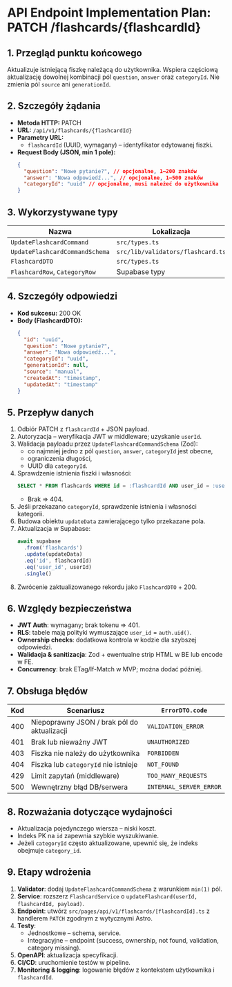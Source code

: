 # API Endpoint Implementation Plan: PATCH /flashcards/{flashcardId}

## 1. Przegląd punktu końcowego

Aktualizuje istniejącą fiszkę należącą do użytkownika. Wspiera częściową aktualizację dowolnej kombinacji pól `question`, `answer` oraz `categoryId`. Nie zmienia pól `source` ani `generationId`.

## 2. Szczegóły żądania

- **Metoda HTTP:** PATCH
- **URL:** `/api/v1/flashcards/{flashcardId}`
- **Parametry URL:**
  - `flashcardId` (UUID, wymagany) – identyfikator edytowanej fiszki.
- **Request Body (JSON, min 1 pole):**
  ```json
  {
    "question": "Nowe pytanie?", // opcjonalne, 1–200 znaków
    "answer": "Nowa odpowiedź...", // opcjonalne, 1–500 znaków
    "categoryId": "uuid" // opcjonalne, musi należeć do użytkownika
  }
  ```

## 3. Wykorzystywane typy

| Nazwa                          | Lokalizacja                       |
| ------------------------------ | --------------------------------- |
| `UpdateFlashcardCommand`       | `src/types.ts`                    |
| `UpdateFlashcardCommandSchema` | `src/lib/validators/flashcard.ts` |
| `FlashcardDTO`                 | `src/types.ts`                    |
| `FlashcardRow`, `CategoryRow`  | Supabase typy                     |

## 4. Szczegóły odpowiedzi

- **Kod sukcesu:** 200 OK
- **Body (FlashcardDTO):**
  ```json
  {
    "id": "uuid",
    "question": "Nowe pytanie?",
    "answer": "Nowa odpowiedź...",
    "categoryId": "uuid",
    "generationId": null,
    "source": "manual",
    "createdAt": "timestamp",
    "updatedAt": "timestamp"
  }
  ```

## 5. Przepływ danych

1. Odbiór PATCH z `flashcardId` + JSON payload.
2. Autoryzacja – weryfikacja JWT w middleware; uzyskanie `userId`.
3. Walidacja payloadu przez `UpdateFlashcardCommandSchema` (Zod):
   - co najmniej jedno z pól `question`, `answer`, `categoryId` jest obecne,
   - ograniczenia długości,
   - UUID dla `categoryId`.
4. Sprawdzenie istnienia fiszki i własności:
   ```sql
   SELECT * FROM flashcards WHERE id = :flashcardId AND user_id = :userId;
   ```
   - Brak => 404.
5. Jeśli przekazano `categoryId`, sprawdzenie istnienia i własności kategorii.
6. Budowa obiektu `updateData` zawierającego tylko przekazane pola.
7. Aktualizacja w Supabase:
   ```ts
   await supabase
     .from('flashcards')
     .update(updateData)
     .eq('id', flashcardId)
     .eq('user_id', userId)
     .single()
   ```
8. Zwrócenie zaktualizowanego rekordu jako `FlashcardDTO` + 200.

## 6. Względy bezpieczeństwa

- **JWT Auth**: wymagany; brak tokenu ⇒ 401.
- **RLS**: tabele mają polityki wymuszające `user_id` = `auth.uid()`.
- **Ownership checks**: dodatkowa kontrola w kodzie dla szybszej odpowiedzi.
- **Walidacja & sanitizacja**: Zod + ewentualne strip HTML w BE lub encode w FE.
- **Concurrency**: brak ETag/If-Match w MVP; można dodać później.

## 7. Obsługa błędów

| Kod | Scenariusz                                  | `ErrorDTO.code`         |
| --- | ------------------------------------------- | ----------------------- |
| 400 | Niepoprawny JSON / brak pól do aktualizacji | `VALIDATION_ERROR`      |
| 401 | Brak lub nieważny JWT                       | `UNAUTHORIZED`          |
| 403 | Fiszka nie należy do użytkownika            | `FORBIDDEN`             |
| 404 | Fiszka lub `categoryId` nie istnieje        | `NOT_FOUND`             |
| 429 | Limit zapytań (middleware)                  | `TOO_MANY_REQUESTS`     |
| 500 | Wewnętrzny błąd DB/serwera                  | `INTERNAL_SERVER_ERROR` |

## 8. Rozważania dotyczące wydajności

- Aktualizacja pojedynczego wiersza – niski koszt.
- Indeks PK na `id` zapewnia szybkie wyszukiwanie.
- Jeżeli `categoryId` często aktualizowane, upewnić się, że indeks obejmuje `category_id`.

## 9. Etapy wdrożenia

1. **Validator**: dodaj `UpdateFlashcardCommandSchema` z warunkiem `min(1)` pól.
2. **Service**: rozszerz `FlashcardService` o `updateFlashcard(userId, flashcardId, payload)`.
3. **Endpoint**: utwórz `src/pages/api/v1/flashcards/[flashcardId].ts` z handlerem `PATCH` zgodnym z wytycznymi Astro.
4. **Testy**:
   - Jednostkowe – schema, service.
   - Integracyjne – endpoint (success, ownership, not found, validation, category missing).
5. **OpenAPI**: aktualizacja specyfikacji.
6. **CI/CD**: uruchomienie testów w pipeline.
7. **Monitoring & logging**: logowanie błędów z kontekstem użytkownika i `flashcardId`.

